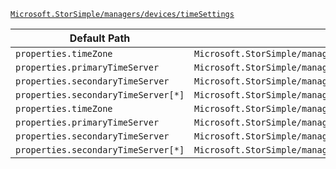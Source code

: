 [`Microsoft.StorSimple/managers/devices/timeSettings`](https://docs.microsoft.com/en-us/azure/templates/microsoft.storsimple/managers/devices/timesettings)

| Default Path | Alias |
|---|---|
| `properties.timeZone` | `Microsoft.StorSimple/managers/devices/timeSettings/timeZone` |
| `properties.primaryTimeServer` | `Microsoft.StorSimple/managers/devices/timeSettings/primaryTimeServer` |
| `properties.secondaryTimeServer` | `Microsoft.StorSimple/managers/devices/timeSettings/secondaryTimeServer` |
| `properties.secondaryTimeServer[*]` | `Microsoft.StorSimple/managers/devices/timeSettings/secondaryTimeServer[*]` |
| `properties.timeZone` | `Microsoft.StorSimple/managers/devices/timeSettings/default.timeZone` |
| `properties.primaryTimeServer` | `Microsoft.StorSimple/managers/devices/timeSettings/default.primaryTimeServer` |
| `properties.secondaryTimeServer` | `Microsoft.StorSimple/managers/devices/timeSettings/default.secondaryTimeServer` |
| `properties.secondaryTimeServer[*]` | `Microsoft.StorSimple/managers/devices/timeSettings/default.secondaryTimeServer[*]` |

